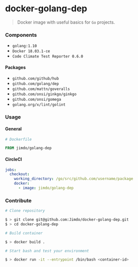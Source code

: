 # docker-golang-dep

> Docker image with useful basics for `Go` projects.

### Components

 * `golang:1.10`
 * `Docker 18.03.1-ce`
 * `Code Climate Test Reporter 0.6.0`

#### Packages
 
 * `github.com/github/hub`
 * `github.com/golang/dep`
 * `github.com/mattn/goveralls`
 * `github.com/onsi/ginkgo/ginkgo`
 * `github.com/onsi/gomega`
 * `golang.org/x/lint/golint`

### Usage

#### General

```Dockerfile
# Dockerfile

FROM jimdo/golang-dep
```

#### CircleCI

```yaml
jobs:
  checkout:
    working_directory: /go/src/github.com/username/package
    docker:
      - image: jimdo/golang-dep
```

### Contribute

```bash
# Clone repository

$ > git clone git@github.com:Jimdo/docker-golang-dep.git
$ > cd docker-golang-dep

# Build container

$ > docker build . 

# Start bash and test your environment

$ > docker run -it --entrypoint /bin/bash <container-id>
```
